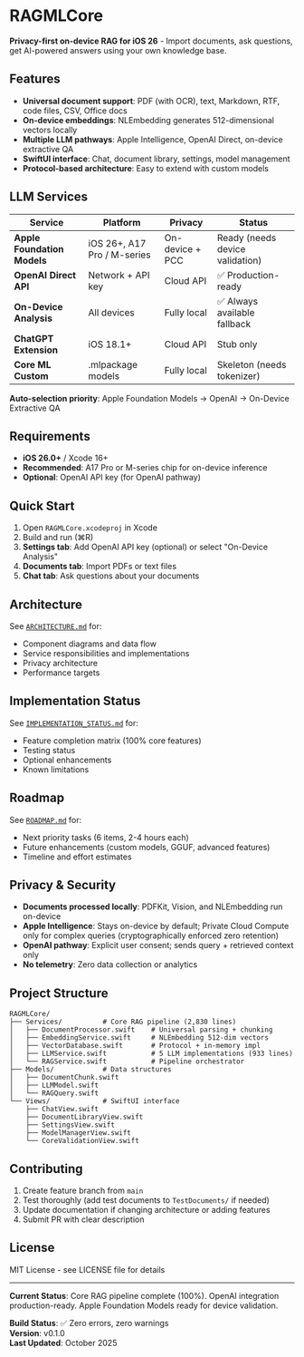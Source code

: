 ﻿# RAGMLCore

**Privacy-first on-device RAG for iOS 26** - Import documents, ask questions, get AI-powered answers using your own knowledge base.

## Features

- **Universal document support**: PDF (with OCR), text, Markdown, RTF, code files, CSV, Office docs
- **On-device embeddings**: NLEmbedding generates 512-dimensional vectors locally
- **Multiple LLM pathways**: Apple Intelligence, OpenAI Direct, on-device extractive QA
- **SwiftUI interface**: Chat, document library, settings, model management
- **Protocol-based architecture**: Easy to extend with custom models

## LLM Services

| Service | Platform | Privacy | Status |
|---------|----------|---------|--------|
| **Apple Foundation Models** | iOS 26+, A17 Pro / M-series | On-device + PCC | Ready (needs device validation) |
| **OpenAI Direct API** | Network + API key | Cloud API | ✅ Production-ready |
| **On-Device Analysis** | All devices | Fully local | ✅ Always available fallback |
| **ChatGPT Extension** | iOS 18.1+ | Cloud API | Stub only |
| **Core ML Custom** | .mlpackage models | Fully local | Skeleton (needs tokenizer) |

**Auto-selection priority**: Apple Foundation Models → OpenAI → On-Device Extractive QA

## Requirements

- **iOS 26.0+** / Xcode 16+
- **Recommended**: A17 Pro or M-series chip for on-device inference
- **Optional**: OpenAI API key (for OpenAI pathway)

## Quick Start

1. Open `RAGMLCore.xcodeproj` in Xcode
2. Build and run (⌘R)
3. **Settings tab**: Add OpenAI API key (optional) or select "On-Device Analysis"
4. **Documents tab**: Import PDFs or text files
5. **Chat tab**: Ask questions about your documents

## Architecture

See [`ARCHITECTURE.md`](ARCHITECTURE.md) for:
- Component diagrams and data flow
- Service responsibilities and implementations
- Privacy architecture
- Performance targets

## Implementation Status

See [`IMPLEMENTATION_STATUS.md`](IMPLEMENTATION_STATUS.md) for:
- Feature completion matrix (100% core features)
- Testing status
- Optional enhancements
- Known limitations

## Roadmap

See [`ROADMAP.md`](ROADMAP.md) for:
- Next priority tasks (6 items, 2-4 hours each)
- Future enhancements (custom models, GGUF, advanced features)
- Timeline and effort estimates

## Privacy & Security

- **Documents processed locally**: PDFKit, Vision, and NLEmbedding run on-device
- **Apple Intelligence**: Stays on-device by default; Private Cloud Compute only for complex queries (cryptographically enforced zero retention)
- **OpenAI pathway**: Explicit user consent; sends query + retrieved context only
- **No telemetry**: Zero data collection or analytics

## Project Structure

```
RAGMLCore/
├── Services/          # Core RAG pipeline (2,830 lines)
│   ├── DocumentProcessor.swift    # Universal parsing + chunking
│   ├── EmbeddingService.swift     # NLEmbedding 512-dim vectors
│   ├── VectorDatabase.swift       # Protocol + in-memory impl
│   ├── LLMService.swift           # 5 LLM implementations (933 lines)
│   └── RAGService.swift           # Pipeline orchestrator
├── Models/            # Data structures
│   ├── DocumentChunk.swift
│   ├── LLMModel.swift
│   └── RAGQuery.swift
└── Views/             # SwiftUI interface
    ├── ChatView.swift
    ├── DocumentLibraryView.swift
    ├── SettingsView.swift
    ├── ModelManagerView.swift
    └── CoreValidationView.swift
```

## Contributing

1. Create feature branch from `main`
2. Test thoroughly (add test documents to `TestDocuments/` if needed)
3. Update documentation if changing architecture or adding features
4. Submit PR with clear description

## License

MIT License - see LICENSE file for details

---

**Current Status**: Core RAG pipeline complete (100%). OpenAI integration production-ready. Apple Foundation Models ready for device validation.

**Build Status**: ✅ Zero errors, zero warnings  
**Version**: v0.1.0  
**Last Updated**: October 2025
